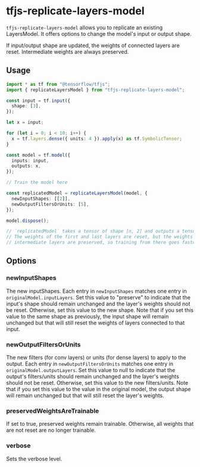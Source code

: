 # tfjs-replicate-layers-model

`tfjs-replicate-layers-model` allows you to replicate an existing LayersModel. It offers options to change the model's input or output shape.

If input/output shape are updated, the weights of connected layers are reset. Intermediate weights are always preserved.

## Usage

```ts
import * as tf from "@tensorflow/tfjs";
import { replicateLayersModel } from "tfjs-replicate-layers-model";

const input = tf.input({
  shape: [3],
});

let x = input;

for (let i = 0; i < 10; i++) {
  x = tf.layers.dense({ units: 4 }).apply(x) as tf.SymbolicTensor;
}

const model = tf.model({
  inputs: input,
  outputs: x,
});

// Train the model here

const replicatedModel = replicateLayersModel(model, {
  newInputShapes: [[2]],
  newOutputFiltersOrUnits: [5],
});

model.dispose();

// `replicatedModel` takes a tensor of shape [n, 2] and outputs a tensor of shape [n, 5].
// The weights of the first and last layers are reset, but the weights of the
// intermediate layers are preserved, so training from there goes faster than re-starting from scratch.
```

## Options

### newInputShapes

The new inputShapes. Each entry in `newInputShapes` matches one entry in `originalModel.inputLayers`.
Set this value to "preserve" to indicate that the input's shape should remain unchanged and the layer's weights should not be reset.
Otherwise, set this value to the new shape.
Note that if you set this value to the same shape as previously, the input shape will remain unchanged but that will still reset the weights of layers connected to that input.

### newOutputFiltersOrUnits

The new filters (for conv layers) or units (for dense layers) to apply to the output. Each entry in `newOutputFiltersOrUnits` matches one entry in `originalModel.outputLayers`.
Set this value to null to indicate that the output's filters/units should remain unchanged and the layer's weights should not be reset.
Otherwise, set this value to the new filters/units.
Note that if you set this value to the value in the original model, the output shape will remain unchanged but that will still reset the layer's weights.

### preservedWeightsAreTrainable

If set to true, preserved weights remain trainable. Otherwise, all weights that are not reset are no longer trainable.

### verbose

Sets the verbose level.
